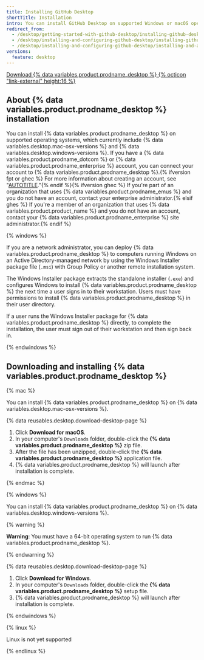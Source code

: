 ```yaml
---
title: Installing GitHub Desktop
shortTitle: Installation
intro: You can install GitHub Desktop on supported Windows or macOS operating systems.
redirect_from:
  - /desktop/getting-started-with-github-desktop/installing-github-desktop
  - /desktop/installing-and-configuring-github-desktop/installing-github-desktop
  - /desktop/installing-and-configuring-github-desktop/installing-and-authenticating-to-github-desktop/installing-github-desktop
versions:
  feature: desktop
---
```


<a href="https://desktop.github.com?ref_cta=download+desktop&ref_loc=installing+github+desktop&ref_page=docs" target="_blank" class="btn btn-primary mt-3 mr-3 no-underline"><span>Download {% data variables.product.prodname_desktop %}</span> {% octicon "link-external" height:16 %}</a>

## About {% data variables.product.prodname_desktop %} installation

You can install {% data variables.product.prodname_desktop %} on supported operating systems, which currently include {% data variables.desktop.mac-osx-versions %} and {% data variables.desktop.windows-versions %}. If you have a {% data variables.product.prodname_dotcom %} or {% data variables.product.prodname_enterprise %} account, you can connect your account to {% data variables.product.prodname_desktop %}.{% ifversion fpt or ghec %} For more information about creating an account, see "[AUTOTITLE](/get-started/start-your-journey/creating-an-account-on-github)."{% endif %}{% ifversion ghec %} If you're part of an organization that uses {% data variables.product.prodname_emus %} and you do not have an account, contact your enterprise administrator.{% elsif ghes %} If you're a member of an organization that uses {% data variables.product.product_name %} and you do not have an account, contact your {% data variables.product.prodname_enterprise %} site administrator.{% endif %}

{% windows %}

If you are a network administrator, you can deploy {% data variables.product.prodname_desktop %} to computers running Windows on an Active Directory-managed network by using the Windows Installer package file (`.msi`) with Group Policy or another remote installation system.

The Windows Installer package extracts the standalone installer (`.exe`) and configures Windows to install {% data variables.product.prodname_desktop %} the next time a user signs in to their workstation. Users must have permissions to install {% data variables.product.prodname_desktop %} in their user directory.

If a user runs the Windows Installer package for {% data variables.product.prodname_desktop %} directly, to complete the installation, the user must sign out of their workstation and then sign back in.

{% endwindows %}

## Downloading and installing {% data variables.product.prodname_desktop %}

{% mac %}

You can install {% data variables.product.prodname_desktop %} on {% data variables.desktop.mac-osx-versions %}.

{% data reusables.desktop.download-desktop-page %}
1. Click **Download for macOS**.
1. In your computer's `Downloads` folder, double-click the **{% data variables.product.prodname_desktop %}** zip file.
1. After the file has been unzipped, double-click the **{% data variables.product.prodname_desktop %}** application file.
1. {% data variables.product.prodname_desktop %} will launch after installation is complete.

{% endmac %}

{% windows %}

You can install {% data variables.product.prodname_desktop %} on {% data variables.desktop.windows-versions %}.

{% warning %}

**Warning**: You must have a 64-bit operating system to run {% data variables.product.prodname_desktop %}.

{% endwarning %}

{% data reusables.desktop.download-desktop-page %}
1. Click **Download for Windows**.
1. In your computer's `Downloads` folder, double-click the **{% data variables.product.prodname_desktop %}** setup file.
1. {% data variables.product.prodname_desktop %} will launch after installation is complete.

{% endwindows %}

{% linux %}

Linux is not yet supported

{% endlinux %}
